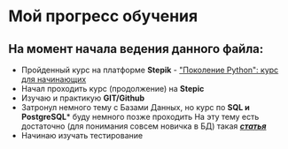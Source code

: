 # Мой прогресс обучения
## На момент начала ведения данного файла:
- Пройденный курс на платформе **Stepik** - ["Поколение Python": курс для начинающих](https://stepik.org/course/58852/syllabus)
- Начал проходить курс (продолжение) на **Stepic** 
- Изучаю и практикую **GIT/Github**
- Затронул немного тему с Базами Данных, но курс по **SQL и PostgreSQL*** буду немного позже проходить
  На эту тему есть достаточно (для понимания совсем новичка в БД) такая ***[статья](https://habr.com/ru/post/535616/)***
- Начинаю изучать тестирование 
